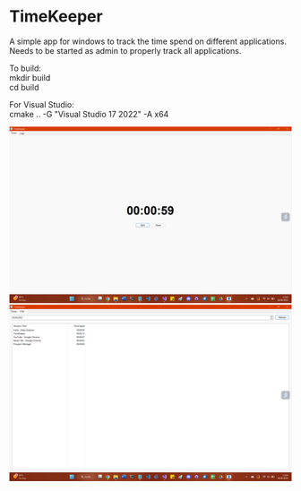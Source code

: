 # TimeKeeper

A simple app for windows to track the time spend on different applications.
Needs to be started as admin to properly track all applications.

To build:  
mkdir build  
cd build  

For Visual Studio:  
cmake .. -G "Visual Studio 17 2022" -A x64

![Timer](./Screenshot%20(111).png)
![Logger](./Screenshot%20(112).png)